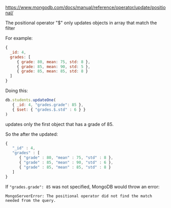 https://www.mongodb.com/docs/manual/reference/operator/update/positional/

The positional operator "$" only updates objects in array that match the filter

For example:

```js
{
  _id: 4,
  grades: [
     { grade: 80, mean: 75, std: 8 },
     { grade: 85, mean: 90, std: 5 },
     { grade: 85, mean: 85, std: 8 }
  ]
}
```

Doing this:

```js
db.students.updateOne(
   { _id: 4, "grades.grade": 85 },
   { $set: { "grades.$.std" : 6 } }
)
```

updates only the first object that has a grade of 85.

So the after the updated:

```js
{
   "_id" : 4,
   "grades" : [
      { "grade" : 80, "mean" : 75, "std" : 8 },
      { "grade" : 85, "mean" : 90, "std" : 6 },
      { "grade" : 85, "mean" : 85, "std" : 8 }
   ]
}
```


If ```"grades.grade": 85``` was not specified, MongoDB would throw an error:


```MongoServerError: The positional operator did not find the match needed from the query.```

